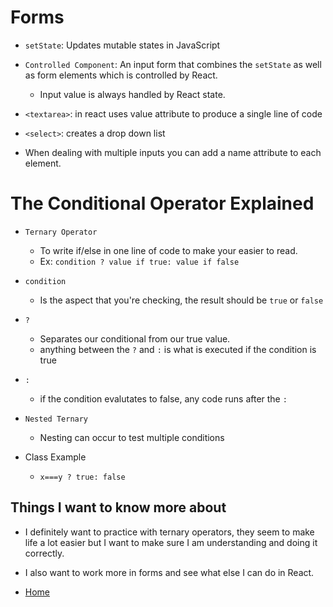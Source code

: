# Forms 

- `setState`: Updates mutable states in JavaScript 

- `Controlled Component`: An input form that combines the `setState` as well as form elements which is controlled by React. 
    - Input value is always handled by React state.

- `<textarea>`: in react uses value attribute to produce a single line of code 

- `<select>`: creates a drop down list 

- When dealing with multiple inputs you can add a name attribute to each element. 

# The Conditional Operator Explained 

- `Ternary Operator`
  - To write if/else in one line of code to make your easier to read. 
  - Ex: `condition ? value if true: value if false`

- `condition` 
  - Is the aspect that you're checking, the result should be `true` or `false`
- `?` 
  - Separates our conditional from our true value. 
  - anything between the `?` and `:` is what is executed if the condition is true 
- `:` 
  - if the condition evalutates to false, any code runs after the `:`

- `Nested Ternary`
  - Nesting can occur to test multiple conditions 

- Class Example
  - `x===y ? true: false`


## Things I want to know more about 

- I definitely want to practice with ternary operators, they seem to make life a lot easier but I want to make sure I am understanding and doing it correctly. 

- I also want to work more in forms and see what else I can do in React. 


* [Home](Code301Notes.md)